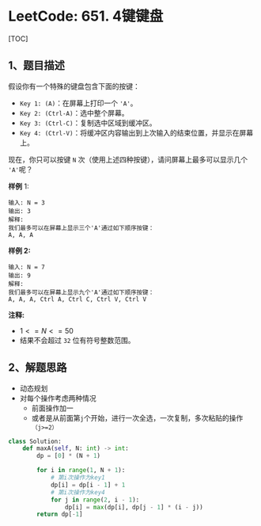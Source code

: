 # LeetCode: 651. 4键键盘

[TOC]

## 1、题目描述

假设你有一个特殊的键盘包含下面的按键：

-   `Key 1: (A)`：在屏幕上打印一个 `'A'`。
-   `Key 2: (Ctrl-A)`：选中整个屏幕。
-   `Key 3: (Ctrl-C)`：复制选中区域到缓冲区。
-   `Key 4: (Ctrl-V)`：将缓冲区内容输出到上次输入的结束位置，并显示在屏幕上。



现在，你只可以按键 `N` 次（使用上述四种按键），请问屏幕上最多可以显示几个 `'A'`呢？

**样例** 1:

```
输入: N = 3
输出: 3
解释: 
我们最多可以在屏幕上显示三个'A'通过如下顺序按键：
A, A, A
```

**样例 2:**

```
输入: N = 7
输出: 9
解释: 
我们最多可以在屏幕上显示九个'A'通过如下顺序按键：
A, A, A, Ctrl A, Ctrl C, Ctrl V, Ctrl V
```

**注释:**

-   $1 <= N <= 50$
-   结果不会超过 `32` 位有符号整数范围。



## 2、解题思路

-   动态规划
-   对每个操作考虑两种情况
    -   前面操作加一
    -   或者是从前面第`j`个开始，进行一次全选，一次复制，多次粘贴的操作`（j>=2）`



```python
class Solution:
    def maxA(self, N: int) -> int:
        dp = [0] * (N + 1)

        for i in range(1, N + 1):
            # 第i次操作为key1
            dp[i] = dp[i - 1] + 1
            # 第i次操作为key4
            for j in range(2, i - 1):
                dp[i] = max(dp[i], dp[j - 1] * (i - j))
        return dp[-1]
```

